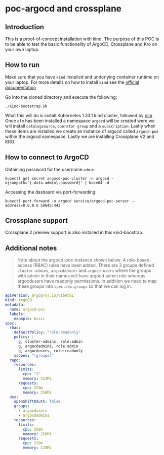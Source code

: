 # poc-argocd and crossplane

## Introduction

This is a proof-of-concept installation with kind. The purpose of this POC is to be able to test
the basic functionality of ArgoCD, Crossplane and Kro on your own laptop.

## How to run

Make sure that you have `kind` installed and underlying container runtime on your laptop. For more details on how to install `kind` see the [official documentation](https://kind.sigs.k8s.io/docs/user/quick-start/)

Go into the cloned directory and execute the following:

```shell
./kind-bootstrap.sh
```

What this will do is install Kubernetes 1.33.1 kind cluster, followed by [olm](https://olm.operatorframework.io/). Once `olm` has been installed a namespace `argocd` will be created were we will install `catalogsource`, `operator group` and a `subscription`. Lastly when these items are installed we create an instance of argocd called `argocd-pod` within the argocd namespace. Lastly we are installing Crossplane V2 and KRO.

## How to connect to ArgoCD

Obtaining password for the username `admin`

```shell
kubectl get secret argocd-poc-cluster -n argocd -ojsonpath='{.data.admin\.password}' | base64 -d
```

Accessing the dasboard via port-forwarding

```shell
kubectl port-forward -n argocd service/argocd-poc-server --address=0.0.0.0 58645:443
```

## Crossplane support

Crossplane 2 preview support is also installed in this kind-boostrap.

## Additional notes

> Note about the argocd-poc-instance shown below: A role-based-access (RBAC) rules have been added. There are 3 groups defined `cluster-admins`, `argocdadmins` and `argocd-users` where the groups with admin in their names will have argocd admin role whereas argocdusers have readonly permissions. In addition we need to map these groups into `spec.dex.groups` so that we can log in.

```yaml
apiVersion: argoproj.io/v1beta1
kind: ArgoCD
metadata:
  name: argocd-poc
  labels:
    example: basic
spec:
  rbac:
    defaultPolicy: "role:readonly"
    policy: |
      g, cluster-admins, role:admin
      g, argocdadmins, role:admin
      g, argocdusers, role:readonly
    scopes: "[groups]"
  repo:
    resources:
      limits:
        cpu: "1"
        memory: 512Mi
      requests:
        cpu: 250m
        memory: 256Mi
  dex:
    openShiftOAuth: false
    groups:
      - argocdusers
      - argocdadmins
    resources:
      limits:
        cpu: 500m
        memory: 256Mi
      requests:
        cpu: 250m
        memory: 128Mi
```
